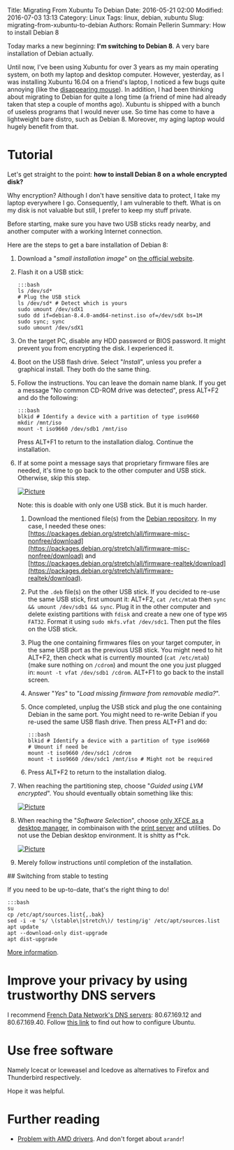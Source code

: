 Title: Migrating From Xubuntu To Debian
Date: 2016-05-21 02:00
Modified: 2016-07-03 13:13
Category: Linux
Tags: linux, debian, xubuntu
Slug: migrating-from-xubuntu-to-debian
Authors: Romain Pellerin
Summary: How to install Debian 8

Today marks a new beginning: **I'm switching to Debian 8**. A very bare installation of Debian actually.

Until now, I've been using Xubuntu for over 3 years as my main operating system, on both my laptop and desktop computer. However, yesterday, as I was installing Xubuntu 16.04 on a friend's laptop, I noticed a few bugs quite annoying (like the [disappearing mouse](https://bugs.launchpad.net/ubuntu/+bug/1573454)). In addition, I had been thinking about migrating to Debian for quite a long time (a friend of mine had already taken that step a couple of months ago). Xubuntu is shipped with a bunch of useless programs that I would never use. So time has come to have a lightweight bare distro, such as Debian 8. Moreover, my aging laptop would hugely benefit from that.

# Tutorial

Let's get straight to the point: **how to install Debian 8 on a whole encrypted disk?**

Why encryption? Although I don't have sensitive data to protect, I take my laptop everywhere I go. Consequently, I am vulnerable to theft. What is on my disk is not valuable but still, I prefer to keep my stuff private.

Before starting, make sure you have two USB sticks ready nearby, and another computer with a working Internet connection.

Here are the steps to get a bare installation of Debian 8:

1.  Download a "_small installation image_" on [the official website](https://www.debian.org/distrib/).
2.  Flash it on a USB stick:

        :::bash
        ls /dev/sd*
        # Plug the USB stick
        ls /dev/sd* # Detect which is yours
        sudo umount /dev/sdX1
        sudo dd if=debian-8.4.0-amd64-netinst.iso of=/dev/sdX bs=1M
        sudo sync; sync
        sudo umount /dev/sdX1

3.  On the target PC, disable any HDD password or BIOS password. It might prevent you from encrypting the disk. I experienced it.
4.  Boot on the USB flash drive. Select "_Install_", unless you prefer a graphical install. They both do the same thing.
5.  Follow the instructions. You can leave the domain name blank. If you get a message "No common CD-ROM drive was detected", press ALT+F2 and do the following:

        :::bash
        blkid # Identify a device with a partition of type iso9660
        mkdir /mnt/iso
        mount -t iso9660 /dev/sdb1 /mnt/iso

    Press ALT+F1 to return to the installation dialog. Continue the installation.

6.  If at some point a message says that proprietary firmware files are needed, it's time to go back to the other computer and USB stick. Otherwise, skip this step.

    [![Picture]({static}/images/debian_firmware.jpg)]({static}/images/debian_firmware.jpg)

    Note: this is doable with only one USB stick. But it is much harder.

    1.  Download the mentioned file(s) from the [Debian repository](https://packages.debian.org/jessie/). In my case, I needed these ones: [https://packages.debian.org/stretch/all/firmware-misc-nonfree/download](https://packages.debian.org/stretch/all/firmware-misc-nonfree/download) and [https://packages.debian.org/stretch/all/firmware-realtek/download](https://packages.debian.org/stretch/all/firmware-realtek/download).
    2.  Put the `.deb` file(s) on the other USB stick. If you decided to re-use the same USB stick, first umount it: ALT+F2, `cat /etc/mtab` then `sync && umount /dev/sdb1 && sync`. Plug it in the other computer and delete existing partitions with `fdisk` and create a new one of type `W95 FAT32`. Format it using `sudo mkfs.vfat /dev/sdc1`. Then put the files on the USB stick.
    3.  Plug the one containing firmwares files on your target computer, in the same USB port as the previous USB stick. You might need to hit ALT+F2, then check what is currently mounted (`cat /etc/mtab`) (make sure nothing on `/cdrom`) and mount the one you just plugged in: `mount -t vfat /dev/sdb1 /cdrom`. ALT+F1 to go back to the install screen.
    4.  Answer "_Yes_" to "_Load missing firmware from removable media?_".
    5.  Once completed, unplug the USB stick and plug the one containing Debian in the same port. You might need to re-write Debian if you re-used the same USB flash drive. Then press ALT+F1 and do:

            :::bash
            blkid # Identify a device with a partition of type iso9660
            # Umount if need be
            mount -t iso9660 /dev/sdc1 /cdrom
            mount -t iso9660 /dev/sdc1 /mnt/iso # Might not be required

    6.  Press ALT+F2 to return to the installation dialog.

7.  When reaching the partitioning step, choose "_Guided using LVM encrypted_". You should eventually obtain something like this:

    [![Picture]({static}/images/debian_partitions.jpg)]({static}/images/debian_partitions.jpg)

8.  When reaching the "_Software Selection_", choose [only XFCE as a desktop manager](http://forums.debian.net/viewtopic.php?f=17&t=125037#p595087), in combinaison with the [print server](http://comments.gmane.org/gmane.linux.debian.user/455520) and utilities. Do not use the Debian desktop environment. It is shitty as f\*ck.

    [![Picture]({static}/images/debian_selection.jpg)]({static}/images/debian_selection.jpg)

9.  Merely follow instructions until completion of the installation.

## Switching from stable to testing

If you need to be up-to-date, that's the right thing to do!

    :::bash
    su
    cp /etc/apt/sources.list{,.bak}
    sed -i -e 's/ \(stable\|stretch\)/ testing/ig' /etc/apt/sources.list
    apt update
    apt --download-only dist-upgrade
    apt dist-upgrade

[More information](http://unix.stackexchange.com/questions/90389/how-to-upgrade-debian-stable-wheezy-to-testing-jessie).

# Improve your privacy by using trustworthy DNS servers

I recommend [French Data Network's DNS servers](https://larlet.fr/david/stream/2015/10/12/): 80.67.169.12 and 80.67.169.40. Follow [this link](http://askubuntu.com/questions/627899/nameserver-127-0-1-1-in-resolv-conf-wont-go-away) to find out how to configure Ubuntu.

# Use free software

Namely Icecat or Iceweasel and Icedove as alternatives to Firefox and Thunderbird respectively.

Hope it was helpful.

# Further reading

- [Problem with AMD drivers](https://wiki.debian.org/fr/AtiHowTo). And don't forget about `arandr`!
